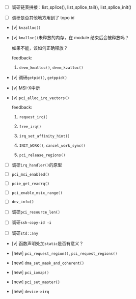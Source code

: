* [ ] 调研链表拼接：list_splice(), list_splice_tail(), list_splice_init()

* [ ] 调研是否其他地方用到了 topo id

* [v] `kvzalloc()`

* [v] `kmalloc()`未释放的内存，在 module 结束后会被释放吗？

    如果不能，该如何正确释放？

    feedback:

    1. `devm_kmalloc()`, `devm_kzalloc()`

* [v] 调研`getpid()`, `getppid()`

* [v] MSI-X中断

* [v] `pci_alloc_irq_vectors()`

    feedback:

    1. `request_irq()`

    1. `free_irq()`

    1. `irq_set_affinity_hint()`

    1. `INIT_WORK()`, `cancel_work_sync()`

    1. `pci_release_regions()`

* [ ] 调研`irq_handler()`的原型

* [ ] `pci_msi_enabled()`

* [ ] `pcie_get_readrq()`

* [ ] `pci_enable_msix_range()`

* [ ] `dev_info()`

* [ ] 调研`pci_resource_len()`

* [ ] 调研`ssh-copy-id -i`

* [ ] 调研`std::any`

* [v] 函数声明处加`static`是否有意义？

* [new] `pci_request_region()`, `pci_request_regions()`

* [new] `dma_set_mask_and_coherent()`

* [new] `pci_iomap()`

* [new] `pci_set_master()`

* [new] `device->irq`